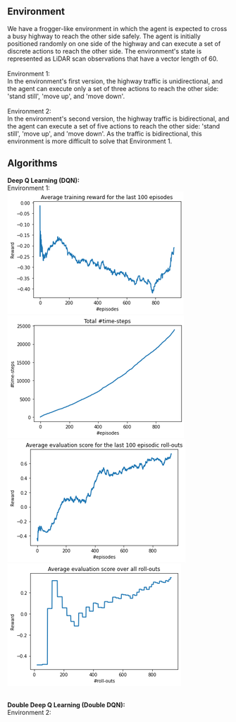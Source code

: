 ## Environment
We have a frogger-like environment in which the agent is expected to cross a busy highway to reach the other side safely. The agent is initially positioned randomly on one side of the highway and can execute a set of discrete actions to reach the other side. The environment's state is represented as LiDAR scan observations that have a vector length of 60. <br /><br />
Environment 1: <br />
In the environment's first version, the highway traffic is unidirectional, and the agent can execute only a set of three actions to reach the other side: 'stand still', 'move up', and 'move down'. <br /> <br />
Environment 2: <br />
In the environment's second version, the highway traffic is bidirectional, and the agent can execute a set of five actions to reach the other side: 'stand still', 'move up', and 'move down'. As the traffic is bidirectional, this environment is more difficult to solve that Environment 1. <br />

## Algorithms
**Deep Q Learning (DQN):** <br />
Environment 1: <br />
![](https://github.com/rprasan/Reinforcement-Learning/blob/main/Deep%20Q%20Learning/Results/Environment%201/Seed%206/Mean%20Training%20Reward%20For%20Last%20100%20Episodes.png) <br />
![](https://github.com/rprasan/Reinforcement-Learning/blob/main/Deep%20Q%20Learning/Results/Environment%201/Seed%206/TimeStepEpisode.png) <br />
![](https://github.com/rprasan/Reinforcement-Learning/blob/main/Deep%20Q%20Learning/Results/Environment%201/Seed%206/Average%20Evaluation%20Score%20Over%20Last%20100%20Roll%20Outs.png) <br />
![](https://github.com/rprasan/Reinforcement-Learning/blob/main/Deep%20Q%20Learning/Results/Environment%201/Seed%206/Average%20Evaluation%20Score%20Over%20All%20Roll%20Outs.png) <br /><br />

**Double Deep Q Learning (Double DQN):** <br />
Environment 2: <br />
